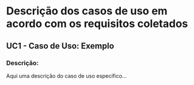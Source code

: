 # Descrição dos casos de uso em acordo com os requisitos coletados

## UC1 - Caso de Uso: Exemplo 

### Descrição:
Aqui uma descrição do caso de uso específico...